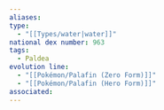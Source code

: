 ```yaml
---
aliases: 
type:
  - "[[Types/water|water]]"
national dex number: 963
tags:
  - Paldea
evolution line:
  - "[[Pokémon/Palafin (Zero Form)]]"
  - "[[Pokémon/Palafin (Hero Form)]]"
associated: 
---
```

